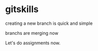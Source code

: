 # gitskills

creating a new branch is quick and simple

branchs are merging now

Let's do assignments now.